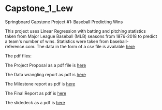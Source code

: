 # Capstone_1_Lew

Springboard Capstone Project #1: Baseball Predicting Wins

This project uses Linear Regression with batting and pitching statistics taken
from Major League Baseball (MLB) seasons from 1876-2018 to predict a team's number
of wins. Statistics were taken from baseball-reference.com. The data in the form
of a csv file is available [here ](https://github.com/swlew369/Capstone_1_Lew/blob/master/MLB_STATS_1876-2018_BP.csv)

The pdf files:

The Project Proposal as a pdf file is [here](https://github.com/swlew369/Capstone_1_Lew/blob/master/Proposal_FirstCapstoneProject_Lew.pdf)

The Data wrangling report as pdf is [here](https://github.com/swlew369/Capstone_1_Lew/blob/master/Capstone_1_Data_Wrangling_Lew.pdf)

The Milestone report as pdf is [here](https://github.com/swlew369/Capstone_1_Lew/blob/master/Cap-1-Milestone%20Report_Lew.pdf)

The Final Report as pdf is [here](https://github.com/swlew369/Capstone_1_Lew/blob/master/Cap_1_Baseball_Final_Report_Lew.pdf)

The slidedeck as a pdf is [here](https://github.com/swlew369/Capstone_1_Lew/blob/master/Cap1_MLB_Lew_slidedeck.pdf)

